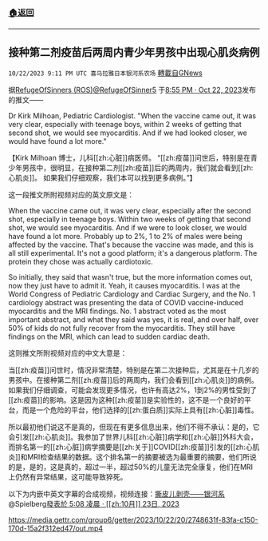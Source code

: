 ###  [:house:返回](README.md)
---


## 接种第二剂疫苗后两周内青少年男孩中出现心肌炎病例
`10/22/2023 9:11 PM UTC 喜马拉雅日本银河系农场` [轉載自GNews](https://gnews.org/articles/1867279)

据[RefugeOfSinners (ROS)](https://twitter.com/RefugeOfSinner5)[@RefugeOfSinner5](https://twitter.com/RefugeOfSinner5) 于[8:55 PM · Oct 22, 2023](https://twitter.com/RefugeOfSinner5/status/1716075881276358950)发布的推文——

Dr Kirk Milhoan, Pediatric Cardiologist. "When the vaccine came out, it was very clear, especially with teenage boys, within 2 weeks of getting that second shot, we would see myocarditis. And if we had looked closer, we would have found a lot more."

【Kirk Milhoan 博士，儿科[[zh:心脏]]病医师。 “[[zh:疫苗]]问世后，特别是在青少年男孩中，很明显，在接种第二剂[[zh:疫苗]]后的两周内，我们就会看到[[zh:心肌炎]]。 如果我们仔细观察，我们本可以找到更多病例。”】

这一段推文所附视频对应的英文原文是：

When the vaccine came out, it was very clear, especially after the second shot, especially in teenage boys. Within two weeks of getting that second shot, we would see myocarditis. And if we were to look closer, we would have found a lot more. Probably up to 2%, 1 to 2% of males were being affected by the vaccine. That's because the vaccine was made, and this is all still experimental. It's not a good platform; it's a dangerous platform. The protein they chose was actually cardiotoxic.

So initially, they said that wasn't true, but the more information comes out, now they just have to admit it. Yeah, it causes myocarditis. I was at the World Congress of Pediatric Cardiology and Cardiac Surgery, and the No. 1 cardiology abstract was presenting the data of COVID vaccine-induced myocarditis and the MRI findings. No. 1 abstract voted as the most important abstract, and what they said was yes, it is real, and over half, over 50% of kids do not fully recover from the myocarditis. They still have findings on the MRI, which can lead to sudden cardiac death.

这则推文所附视频对应的中文大意是：

当[[zh:疫苗]]问世时，情况非常清楚，特别是在第二次接种后，尤其是在十几岁的男孩中。在接种第二剂[[zh:疫苗]]后的两周内，我们会看到[[zh:心肌炎]]的病例。如果我们仔细调查，可能会发现更多情况，也许有高达2%，1到2%的男性受到了[[zh:疫苗]]的影响。这是因为这种[[zh:疫苗]]是实验性的，这不是一个良好的平台，而是一个危险的平台，他们选择的[[zh:蛋白质]]实际上具有[[zh:心脏]]毒性。

所以最初他们说这不是真的，但现在有更多信息出来，他们不得不承认：是的，它会引发[[zh:心肌炎]]。我参加了世界儿科[[zh:心脏]]病学和[[zh:心脏]]外科大会，而排名第一的[[zh:心脏]]病学摘要是[[zh:关于]]COVID[[zh:疫苗]]引发的[[zh:心肌炎]]和MRI检查结果的数据。这个排名第一的摘要被选为最重要的摘要，他们所说的是，是的，这是真的，超过一半，超过50%的儿童无法完全康复，他们在MRI上仍然有异常结果，这可能导致猝死。

以下为内嵌中英文字幕的合成视频，视频连接：[撕皮儿剥壳——银河系](https://gettr.com/user/spielberg)@Spielberg[發表於 5:08 凌晨 · [[zh:10月]] 23日, 2023](https://gettr.com/post/p2t3orua680)

https://media.gettr.com/group6/getter/2023/10/22/20/2748631f-83fa-c150-170d-15a2f312ed47/out.mp4
